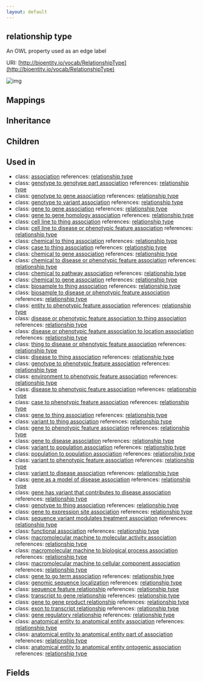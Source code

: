 ```yaml
---
layout: default
---
```


## relationship type


An OWL property used as an edge label

URI: [http://bioentity.io/vocab/RelationshipType](http://bioentity.io/vocab/RelationshipType)


![img](http://yuml.me/diagram/nofunky/class/)
## Mappings


## Inheritance


## Children


## Used in

 *  class: [association](Association.html) references: [relationship type](RelationshipType.html)
 *  class: [genotype to genotype part association](GenotypeToGenotypePartAssociation.html) references: [relationship type](RelationshipType.html)
 *  class: [genotype to gene association](GenotypeToGeneAssociation.html) references: [relationship type](RelationshipType.html)
 *  class: [genotype to variant association](GenotypeToVariantAssociation.html) references: [relationship type](RelationshipType.html)
 *  class: [gene to gene association](GeneToGeneAssociation.html) references: [relationship type](RelationshipType.html)
 *  class: [gene to gene homology association](GeneToGeneHomologyAssociation.html) references: [relationship type](RelationshipType.html)
 *  class: [cell line to thing association](CellLineToThingAssociation.html) references: [relationship type](RelationshipType.html)
 *  class: [cell line to disease or phenotypic feature association](CellLineToDiseaseOrPhenotypicFeatureAssociation.html) references: [relationship type](RelationshipType.html)
 *  class: [chemical to thing association](ChemicalToThingAssociation.html) references: [relationship type](RelationshipType.html)
 *  class: [case to thing association](CaseToThingAssociation.html) references: [relationship type](RelationshipType.html)
 *  class: [chemical to gene association](ChemicalToGeneAssociation.html) references: [relationship type](RelationshipType.html)
 *  class: [chemical to disease or phenotypic feature association](ChemicalToDiseaseOrPhenotypicFeatureAssociation.html) references: [relationship type](RelationshipType.html)
 *  class: [chemical to pathway association](ChemicalToPathwayAssociation.html) references: [relationship type](RelationshipType.html)
 *  class: [chemical to gene association](ChemicalToGeneAssociation.html) references: [relationship type](RelationshipType.html)
 *  class: [biosample to thing association](BiosampleToThingAssociation.html) references: [relationship type](RelationshipType.html)
 *  class: [biosample to disease or phenotypic feature association](BiosampleToDiseaseOrPhenotypicFeatureAssociation.html) references: [relationship type](RelationshipType.html)
 *  class: [entity to phenotypic feature association](EntityToPhenotypicFeatureAssociation.html) references: [relationship type](RelationshipType.html)
 *  class: [disease or phenotypic feature association to thing association](DiseaseOrPhenotypicFeatureAssociationToThingAssociation.html) references: [relationship type](RelationshipType.html)
 *  class: [disease or phenotypic feature association to location association](DiseaseOrPhenotypicFeatureAssociationToLocationAssociation.html) references: [relationship type](RelationshipType.html)
 *  class: [thing to disease or phenotypic feature association](ThingToDiseaseOrPhenotypicFeatureAssociation.html) references: [relationship type](RelationshipType.html)
 *  class: [disease to thing association](DiseaseToThingAssociation.html) references: [relationship type](RelationshipType.html)
 *  class: [genotype to phenotypic feature association](GenotypeToPhenotypicFeatureAssociation.html) references: [relationship type](RelationshipType.html)
 *  class: [environment to phenotypic feature association](EnvironmentToPhenotypicFeatureAssociation.html) references: [relationship type](RelationshipType.html)
 *  class: [disease to phenotypic feature association](DiseaseToPhenotypicFeatureAssociation.html) references: [relationship type](RelationshipType.html)
 *  class: [case to phenotypic feature association](CaseToPhenotypicFeatureAssociation.html) references: [relationship type](RelationshipType.html)
 *  class: [gene to thing association](GeneToThingAssociation.html) references: [relationship type](RelationshipType.html)
 *  class: [variant to thing association](VariantToThingAssociation.html) references: [relationship type](RelationshipType.html)
 *  class: [gene to phenotypic feature association](GeneToPhenotypicFeatureAssociation.html) references: [relationship type](RelationshipType.html)
 *  class: [gene to disease association](GeneToDiseaseAssociation.html) references: [relationship type](RelationshipType.html)
 *  class: [variant to population association](VariantToPopulationAssociation.html) references: [relationship type](RelationshipType.html)
 *  class: [population to population association](PopulationToPopulationAssociation.html) references: [relationship type](RelationshipType.html)
 *  class: [variant to phenotypic feature association](VariantToPhenotypicFeatureAssociation.html) references: [relationship type](RelationshipType.html)
 *  class: [variant to disease association](VariantToDiseaseAssociation.html) references: [relationship type](RelationshipType.html)
 *  class: [gene as a model of disease association](GeneAsAModelOfDiseaseAssociation.html) references: [relationship type](RelationshipType.html)
 *  class: [gene has variant that contributes to disease association](GeneHasVariantThatContributesToDiseaseAssociation.html) references: [relationship type](RelationshipType.html)
 *  class: [genotype to thing association](GenotypeToThingAssociation.html) references: [relationship type](RelationshipType.html)
 *  class: [gene to expression site association](GeneToExpressionSiteAssociation.html) references: [relationship type](RelationshipType.html)
 *  class: [sequence variant modulates treatment association](SequenceVariantModulatesTreatmentAssociation.html) references: [relationship type](RelationshipType.html)
 *  class: [functional association](FunctionalAssociation.html) references: [relationship type](RelationshipType.html)
 *  class: [macromolecular machine to molecular activity association](MacromolecularMachineToMolecularActivityAssociation.html) references: [relationship type](RelationshipType.html)
 *  class: [macromolecular machine to biological process association](MacromolecularMachineToBiologicalProcessAssociation.html) references: [relationship type](RelationshipType.html)
 *  class: [macromolecular machine to cellular component association](MacromolecularMachineToCellularComponentAssociation.html) references: [relationship type](RelationshipType.html)
 *  class: [gene to go term association](GeneToGoTermAssociation.html) references: [relationship type](RelationshipType.html)
 *  class: [genomic sequence localization](GenomicSequenceLocalization.html) references: [relationship type](RelationshipType.html)
 *  class: [sequence feature relationship](SequenceFeatureRelationship.html) references: [relationship type](RelationshipType.html)
 *  class: [transcript to gene relationship](TranscriptToGeneRelationship.html) references: [relationship type](RelationshipType.html)
 *  class: [gene to gene product relationship](GeneToGeneProductRelationship.html) references: [relationship type](RelationshipType.html)
 *  class: [exon to transcript relationship](ExonToTranscriptRelationship.html) references: [relationship type](RelationshipType.html)
 *  class: [gene regulatory relationship](GeneRegulatoryRelationship.html) references: [relationship type](RelationshipType.html)
 *  class: [anatomical entity to anatomical entity association](AnatomicalEntityToAnatomicalEntityAssociation.html) references: [relationship type](RelationshipType.html)
 *  class: [anatomical entity to anatomical entity part of association](AnatomicalEntityToAnatomicalEntityPartOfAssociation.html) references: [relationship type](RelationshipType.html)
 *  class: [anatomical entity to anatomical entity ontogenic association](AnatomicalEntityToAnatomicalEntityOntogenicAssociation.html) references: [relationship type](RelationshipType.html)

## Fields


